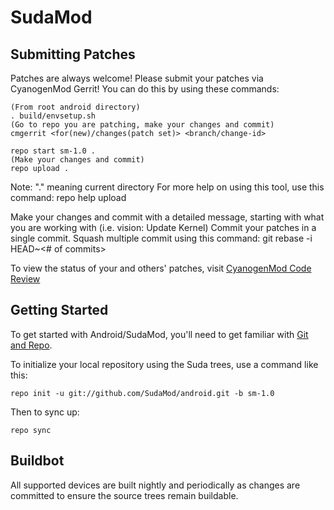 SudaMod
===========

Submitting Patches
------------------
Patches are always welcome!  Please submit your patches via CyanogenMod Gerrit!
You can do this by using these commands:

    (From root android directory)
    . build/envsetup.sh
    (Go to repo you are patching, make your changes and commit)
    cmgerrit <for(new)/changes(patch set)> <branch/change-id> 

    repo start sm-1.0 .
    (Make your changes and commit)
    repo upload .
Note: "." meaning current directory
For more help on using this tool, use this command: repo help upload

Make your changes and commit with a detailed message, starting with what you are working with (i.e. vision: Update Kernel)
Commit your patches in a single commit. Squash multiple commit using this command: git rebase -i HEAD~<# of commits>

To view the status of your and others' patches, visit [CyanogenMod Code Review](http://review.cyanogenmod.org/)


Getting Started
---------------

To get started with Android/SudaMod, you'll need to get
familiar with [Git and Repo](http://source.android.com/source/using-repo.html).

To initialize your local repository using the Suda trees, use a command like this:

    repo init -u git://github.com/SudaMod/android.git -b sm-1.0

Then to sync up:

    repo sync

Buildbot
--------

All supported devices are built nightly and periodically as changes are committed to ensure the source trees remain buildable.
